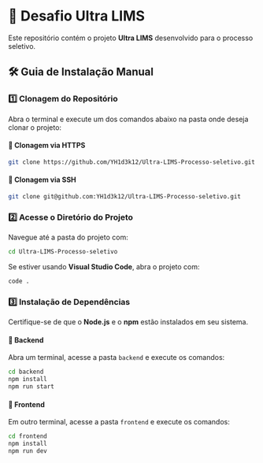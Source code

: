# 🚀 Desafio Ultra LIMS  

Este repositório contém o projeto **Ultra LIMS** desenvolvido para o processo seletivo.  

## 🛠 Guia de Instalação Manual  

### 1️⃣ Clonagem do Repositório  
Abra o terminal e execute um dos comandos abaixo na pasta onde deseja clonar o projeto:  

#### 🔹 Clonagem via HTTPS  
```sh
git clone https://github.com/YH1d3k12/Ultra-LIMS-Processo-seletivo.git
```  

#### 🔹 Clonagem via SSH  
```sh
git clone git@github.com:YH1d3k12/Ultra-LIMS-Processo-seletivo.git
```  

### 2️⃣ Acesse o Diretório do Projeto  
Navegue até a pasta do projeto com:  
```sh
cd Ultra-LIMS-Processo-seletivo
```  

Se estiver usando **Visual Studio Code**, abra o projeto com:  
```sh
code .
```  

### 3️⃣ Instalação de Dependências  

Certifique-se de que o **Node.js** e o **npm** estão instalados em seu sistema.  

#### 🔹 Backend  
Abra um terminal, acesse a pasta `backend` e execute os comandos:  
```sh
cd backend
npm install
npm run start
```  

#### 🔹 Frontend  
Em outro terminal, acesse a pasta `frontend` e execute os comandos:  
```sh
cd frontend
npm install
npm run dev
```  
